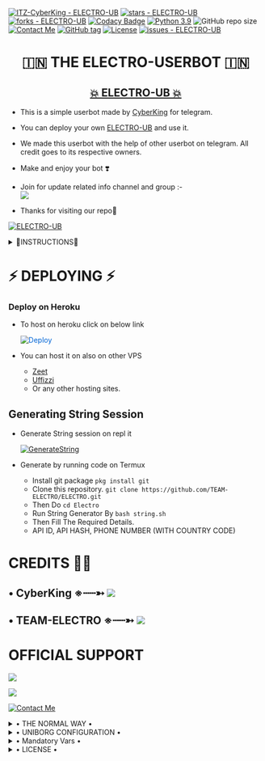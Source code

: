 [![ITZ-CyberKing - ELECTRO-UB](https://img.shields.io/static/v1?label=ITZ-CYBERKING&message=ELECTRO&color=blue&logo=github)](https://github.com/TEAM-ELECTRO/ELECTRO)
[![stars - ELECTRO-UB](https://img.shields.io/github/stars/TEAM-ELECTRO/ELECTRO?style=social)](https://github.com/TEAM-ELECTRO/ELECTRO)
[![forks - ELECTRO-UB](https://img.shields.io/github/forks/TEAM-ELECTRO/ELECTRO?style=social)](https://github.com/TEAM-ELECTRO/ELECTRO)
[![Codacy Badge](https://api.codacy.com/project/badge/Grade/f7c51539e67b483bb8d7749acca51d3a)](https://app.codacy.com/gh/TEAM-ELECTRO/ELECTRO/dashboard?branch=master)
[![Python 3.9](https://img.shields.io/badge/Python-3.9%20or%20newer-blue.svg)](https://www.python.org/downloads/release/python-360/)
![GitHub repo size](https://img.shields.io/github/repo-size/TEAM-ELECTRO/ELECTRO)
[![Contact Me](https://img.shields.io/badge/Telegram-Contact%20Me-informational)](https://t.me/ITZ_CYBERKING_XD)
[![GitHub tag](https://img.shields.io/github/tag/TEAM-ELECTRO/ELECTRO?include_prereleases=&sort=semver)](https://github.com/TEAM-ELECTRO/ELECTRO/releases/)
[![License](https://img.shields.io/badge/License-GNU-blue)](#license)
[![issues - ELECTRO-UB](https://img.shields.io/github/issues/TEAM-ELECTRO/ELECTRO)](https://github.com/TEAM-ELECTRO/ELECTRO/issues)



<h1 align="center"> 🇮🇳 THE ELECTRO-USERBOT 🇮🇳 </h1>

<h2 align="center"> <a href="https://t.me/ELECTROBOT_UPDATES">💥 ELECTRO-UB 💥</a></h2>

- This is a simple userbot made by [CyberKing](https://t.me/itz_cyberking_Xd) for telegram. 

 - You can deploy your own [ELECTRO-UB](https://github.com/TEAM-ELECTRO/ELECTRO) and use it.

 - We made this userbot with the help of other userbot on telegram. All credit goes to its respective owners.

 - Make and enjoy your bot ❣️

 - Join for update related info channel and group :-   
 <a href="https://t.me/TEAM-ELECTRO"><img src="https://img.shields.io/badge/Join-Support%20Group-red.svg?style=for-the-badge&logo=Telegram"></a>

 - Thanks for visiting our repo💖





[![ELECTRO-UB](https://te.legra.ph/file/3afacc4cca825e7775f82.jpg)](https://t.me/ELECTROBOT_Support)

<details>

<Summary>  🧾INSTRUCTIONS🧾  </Summary>

- Read carefully
        
        - Fork at your own risk.
        
        - Owner will not be responsible for any kinds for ban due to bot.

        - You can host this project on heroku,  Zeet, Uffizi.

        - Please ask to owner before using codes.
</details>


# ⚡ DEPLOYING ⚡

### Deploy on Heroku
  - To host on heroku click on below link
     
     <a href="https://dashboard.heroku.com/new?button-url=https%3A%2F%2Fgithub.com%2FTEAM-ELECTRO%2FELECTRO&template=https%3A%2F%2Fgithub.com%2FTEAM-ELECTRO%2FELECTRO" rel="nofollow" style="background-color: initial; box-sizing: border-box; color: #0366d6; text-decoration-line: none;"><img alt="Deploy" data-canonical-src="https://www.herokucdn.com/deploy/button.svg" src="https://camo.githubusercontent.com/83b0e95b38892b49184e07ad572c94c8038323fb/68747470733a2f2f7777772e6865726f6b7563646e2e636f6d2f6465706c6f792f627574746f6e2e737667" style="border-style: none; box-sizing: initial; max-width: 100%;" /></a></div>

   - You can host it on also on other VPS
       - [Zeet](https://zeet.co/new)
       - [Uffizzi](https://uffizzi.com)
       - Or any other hosting sites.


## Generating String Session

  - Generate String session on repl it
   
       
       [![GenerateString](https://img.shields.io/badge/repl.it-generateString-yellowgreen)](https://replit) 
        
  - Generate by running code on Termux
       - Install git package
           `pkg install git`
    - Clone this repository.
           `git clone https://github.com/TEAM-ELECTRO/ELECTRO.git`
    - Then Do
           `cd Electro`
    - Run String Generator By
           `bash string.sh`
    - Then Fill The Required Details.
    - API ID, API HASH, PHONE NUMBER (WITH COUNTRY CODE)

 
# CREDITS 👨‍🔬



## • CyberKing ※┄┄➳  <a href="https://github.com/itz-cyberking" alt="CyberKing"> <img src="https://img.shields.io/badge/CyberKing-E5E4E2?logo=github" /></a>


## • TEAM-ELECTRO ※┄┄➳  <a href="https://github.com/TEAM-ELECTRO" alt="TEAM-ELECTRO"> <img src="https://img.shields.io/badge/TEAM-ELECTRO-E5E4E2?logo=github" /></a>


# OFFICIAL SUPPORT

<a href="https://t.me/Elrctro_updates"><img src="https://img.shields.io/badge/Join-Support%20Channel-red.svg?style=for-the-badge&logo=Telegram"></a>

<a href="https://t.me/Electrobot_support"><img src="https://img.shields.io/badge/Join-Support%20Group-red.svg?style=for-the-badge&logo=Telegram"></a>

[![Contact Me](https://img.shields.io/badge/Telegram-Contact%20Me-informational)](https://t.me/itz_cyberking_Xd)

<details>

  <summary> • THE NORMAL WAY • </summary>

Simply clone the repository and run the main file:
```sh
git clone https://github.com/TEAM-ELECTRO/ELECTRO
cd ELECTRO
virtualenv -p /usr/bin/python3 venv
. ./venv/bin/activate
pip install -r requirements.txt
# <Create local_config.py with variables as given below>
python3 -m userbot
```

An example `local_config.py` file could be:

**Not All of the variables are mandatory**

__The Userbot should work by setting only the first two variables__

```python3
from heroku_config import Var

class Development(Var):
  APP_ID = 6
  API_HASH = "eb06d4abfb49dc3eeb1aeb98ae0f581e"
```

</details>

<details>

  <summary> • UNIBORG CONFIGURATION • </summary>

The UniBorg Config is situated in `userbot/uniborgConfig.py`.

**Heroku Configuration**
Simply just leave the Config as it is.

**Local Configuration**
Fortunately there are no Mandatory vars for the UniBorg Support Config.

</details>


<details> <summary> • Mandatory Vars • </summary>

  - Some of the environment variables are mandatory.
- These are listed below.
    - `APP_ID`:   You can get this value from [here](https://my.telegram.org)
    - `API_HASH`:   You can get this value from [here](https://my.telegram.org)
    - `ENV`:   `ANYTHING`
    - `STRING_SESSION`:   You can get this value from running `python3 string_session.py` in termux after cloning this repo. Or just using [repl run](https://repl)
    - `LOG_GROUP`:   Make a Channel Or Group and get it's id.
    - `DATABASE_URL`:   Make a database on elephant sql and paste the url.
    - `DB_URI`:   Same as `DATABASE_URL`
    - `BOT_TOKEN`:   Make a Bot from [Botfather](https://t.me/botfather) and paste the bot token here.
    - `BOT_USERNAME`:   Paste the Username of bot that you made from [BotFather](https://t.me/botfather).
- The userbot will not work without setting the mandatory vars.
</details>


<details>
  <summary> • LICENSE • </summary>

![](https://www.gnu.org/graphics/gplv3-or-later.png)

Copyright (C) 2021 CYBERKING
Released under [GNU](/LICENSE) by [CYBERKING](https://github.com/ITZ-CYBERKING).

Poject [ELECTRO-UB](https://github.com/TEAM-ELECTRO/ELECTRO) is free software: you can redistribute it and/or modify
it under the terms of the GNU General Public License as published by
the Free Software Foundation, either version 3 of the License, or
(at your option) any later version.

This program is distributed in the hope that it will be useful,
but WITHOUT ANY WARRANTY; without even the implied warranty of
MERCHANTABILITY or FITNESS FOR A PARTICULAR PURPOSE.  See the
GNU General Public License for more details.

You should have received a copy of the GNU General Public License
along with this program. If not, see <https://www.gnu.org/licenses/>.


</details>










